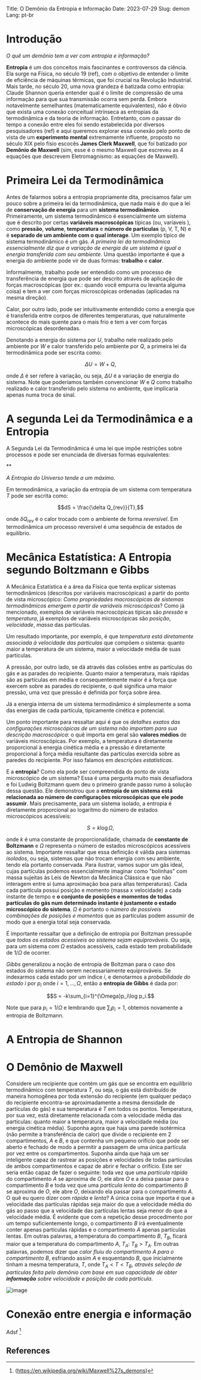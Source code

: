 Title: O Demônio da Entropia e Informação
Date: 2023-07-29
Slug: demon
Lang: pt-br


# Introdução
*O quê um demônio tem a ver com entropia e informação?*

**Entropia** é um dos conceitos mais fascinantes e controversos da ciência.
 Ela surge na Física, no século 19 (ref), com o 
objetivo de entender o limite de eficiência de máquinas térmicas, que foi crucial na Revolução Industrial.
Mais tarde, no século 20, uma nova grandeza é batizada
como entropia: Claude Shannon queria entender qual é o limite
de compressão de uma informação para que sua transmissão ocorra
sem perda. Embora notavelmente semelhantes (matematicamente equivalentes), não é óbvio que exista uma conexão conceitual 
intrínseca as entropias da termodinâmica e da teoria de informação. Entretanto, com o passar do tempo a conexão entre eles foi sendo estabelecida por diversos pesquisadores (ref) e aqui queremos explorar essa conexão pelo ponto de vista de um **experimento mental** extremamente influente, proposto no século XIX pelo físio escocês **James Clerk Maxwell**, que foi batizado por **Demônio de Maxwell** (sim, esse é o mesmo Maxwell que escreveu as 4 equações que descrevem Eletromagnismo: as equações de Maxwell).


# Primeira Lei da Termodinâmica

Antes de falarmos sobra a entropia propriamente dita, precisamos falar um pouco sobre a primeira lei da termodinâmica, que nada mais é
do que a lei de **conservação de energia** para um **sistema termodinâmico**.
Primeiramente, um sistema termodinâmico é essencialmente um sistema que é descrito por certas **variáveis macroscópicas**
típicas (ou, varíaveis ), como **pressão**, **volume**, **temperatura** e **número de partículas** (p, V, T, N) e é **separado
de um ambiente com o qual interage**. Um exemplo típico de sistema termodinâmico é um gás. 
*A primeira lei da termodinâmica essencialmente diz que a variação de energia de um sistema é igual a energia
transferida com seu ambiente*. Uma questão importante é que a energia do ambiente pode vir de duas formas: **trabalho** e **calor**.

Informalmente, trabalho pode ser entendido como um processo de transferência de energia que pode ser descrito
através de aplicação de forças macroscópicas (por ex.: quando você empurra ou levanta alguma coisa)
e tem a ver com forças microscópicas ordenadas (aplicadas na mesma direção).

Calor, por outro lado, pode ser intuitivamente entendido como a energia que é transferida entre corpos
de diferentes temperaturas, que naturalmente acontece do mais quente para o mais frio e tem a ver
com forças microscópicas desordenadas. 

Denotando a energia do sistema por $U$, trabalho nele realizado pelo ambiente por $W$ e calor transferido 
pelo ambiente por $Q$, a primeira lei da termodinâmica pode ser escrita como:

$$\Delta U =  W +  Q,$$

onde $\Delta$ é ser refere à variação, ou seja, $\Delta U$ é a variação de energia do sistema. Note que poderíamos também
convencionar $W$ e $Q$ como trabalho realizado e calor transferido pelo sistema no ambiente, que implicaria apenas numa troca de sinal.


# A segunda Lei da Termodinâmica e a Entropia

A Segunda Lei da Termodinâmica é uma lei que impõe restrições sobre processos e pode ser enunciada de diversas formas equivalentes:

**

*A Entropia do Universo tende a um máximo.*

Em termodinâmica, a variação da entropia de um  sistema com temperatura $T$ pode ser escrita como:

$$dS = \frac{\delta Q_{rev}}{T},$$

onde $\delta Q_{rev}$ é o calor trocado com o ambiente de forma *reversível*. Em termodinâmica um processo reversível é uma sequência de estados de equilíbrio.


# Mecânica Estatística: A Entropia segundo Boltzmann e Gibbs


A Mecânica Estatística é a área da Física que tenta explicar sistemas termodinâmicos (descritos por variáveis macroscópicas) a partir do ponto de vista microscópico: *Como propriedades macroscópicas de sistemas termodinâmicos emergem a partir de variáveis microscópicas*? Como já mencionado, exemplos de variáveis macroscópicas típicas são *pressão* e *temperatura*, já exemplos de variáveis microscópicas são *posição*, *velocidade*, *massa* das partículas.

Um resultado importante, por exemplo, é que *temperatura está diretamente associada à velocidade das partículas* que compõem o sistema: quanto maior a temperatura de um sistema, maior a velocidade média de suas partículas. 

A pressão, por outro lado, se dá através das colisões entre as partículas do gás e as parades do recipiente. 
Quanto maior a temperatura, mais rápidas são as partículas em média e consequentemente maior é a força que exercem sobre as parades do recipiente, o quê significa uma maior pressão, uma vez que pressão é definida por força sobre área. 

Já a energia interna de um sistema termodinâmico é simplesmente a soma das energias de cada partícula, tipicamente cinética e potencial. 

Um ponto importante para ressaltar aqui é que os *detalhes exatos das configurações microscópicas de um sistema não importam para sua descrição macroscópica*: o quê importa em geral são **valores médios** de variáveis microscópicas. Por exemplo, a temperatura é diretamente proporcional à energia cinética média e a pressão é diretamente proporcional à força média resultante das partículas exercida sobre as paredes do recipiente. Por isso falamos em *descrições estatísticas*.

E a **entropia**? Como ela pode ser compreendida do ponto de vista microscópico de um sistema? Essa é uma pergunta muito mais desafiadora e foi Ludwig Boltzmann quem deu o primeiro grande passo rumo à solução dessa questão. Ele demonstrou que a **entropia de um sistema está relacionada ao número de configurações microscópicas que ele pode assumir**. Mais precisamente, para um sistema isolado, a entropia é diretamente proporcional ao logarítmo do número de estados microscópicos acessíveis:

$$S = k \log \Omega,$$

onde $k$ é uma constante de proporcionalidade, chamada de **constante de Boltzmann** e $\Omega$ representa o número de estados microscópicos acessíveis ao sistema. Importante ressaltar que essa definição é válida para sistemas *isolados*, ou seja, sistemas que não trocam energia com seu ambiente, tendo ela portanto conservada. Para ilustrar, vamos supor um gás ideal, cujas partículas podemos essencialmente imaginar como "bolinhas" com massa sujeitas às Leis de Newton da Mecânica Clássica e que não interagem entre si (uma aproximação boa para altas temperaturas). Cada cada partícula possui posição e momento (massa x velocidade) a cada instante de tempo e **o conjunto de posições e momentos de todas partículas do gás num determinado instante é justamente o estado microscópico do sistema**. $\Omega$ é portanto o *número de possíveis combinações de posições e momentos* que as partículas podem assumir de modo que a energia total seja conservada.

É importante ressaltar que a definição de entropia por Boltzman pressupõe que *todos os estados acessíveis ao sistema sejam equiprováveis*. Ou seja, para um sistema com $\Omega$ estados acessíveis, cada estado tem probabilidade de $1/\Omega$ de ocorrer. 

 *Gibbs* generalizou a noção de entropia de Boltzman para o caso dos estados do sistema não serem necessariamente equiprováveis. Se indexarmos cada estado por um índice $i$, e denotarmos a *probabilidade do estado $i$* por $p_i$ onde $i=1,...,\Omega$, então a **entropia de Gibbs** é dada por:

$$S = -k\sum_{i=1}^{\Omega}p_i\log p_i.$$

Note que para $p_i=1/\Omega$ e lembrando que $\sum_{i}p_i=1$, obtemos novamente a entropia de Boltzmann.

# A Entropia de Shannon



# O Demônio de Maxwell

Considere um recipiente que contém um gás que se encontra em equilíbrio termodinâmico com temperatura $T$, ou seja, o gás está distribuído de maneira homogênea por toda extensão do recipiente (em qualquer pedaço do recipiente encontra-se aproximadamente a mesma densidade de partículas do gás) e sua temperatura é $T$ em todos os pontos. Temperatura, por sua vez, está diretamente relacionada com a velocidade média das partículas: quanto maior a temperatura, maior a velocidade média (ou energia cinética média).
Suponha agora que haja uma parede isotérmica (não permite a transferência de calor) que divide o recipiente em 2 compartimentos, *A* e *B*, e que contenha um pequeno orifício que pode ser aberto e fechado de modo a permitir a passagem de uma única partícula por vez entre os compartimentos. Suponha ainda que haja um ser inteligente capaz de rastrear as posições e velocidades de todas partículas de ambos compartimentos e capaz de abrir e fechar o orifício. Este ser seria então capaz de fazer o seguinte: toda vez que uma *partícula rápida* do compartimento $A$ se aproxima de *O*, ele abre *O* e a deixa passar para o compartimento $B$ e toda vez que uma *partícula lenta* do compartimento *B* se aproxima de *O*, ele abre *O*, deixando ela passar para o compartimento *A*. O quê eu quero dizer com *rápida* e *lenta*? A única coisa que importa é que a velocidade das partículas rápidas seja maior do que a velocidade média do gás ao passo que a velocidade das partículas lentas seja menor do que a velocidade média. É evidente que com a repetição desse procedimento por um tempo suficientemente longo, o compartimento *B* irá eventualmente conter apenas partículas rápidas e o compartimento *A* apenas partículas lentas. Em outras palavras, a temperatura do compartimento *B*, $T_B$, ficará maior que a temperatura do compartimento *A*, $T_A$: $T_B>T_A$. Em outras palavras, podemos dizer que *calor fluiu do compartimento A para o compartimento B*, esfriando assim *A* e esquentando *B*, que inicialmente tinham a mesma temperatura, $T$, onde $T_A<T<T_B$, *através seleção de partículas feita pelo demônio com base em sua capacidade de obter **informação** sobre velocidade e posição de cada partícula*.  

![image]({static}/images/maxwells_demon.png)



# Conexão entre energia e informação

Adsf [^wiki]
## References

[^Mama]: Author, A. (Year). Title of the work. Publisher
[^wiki]: (https://en.wikipedia.org/wiki/Maxwell%27s_demons)
